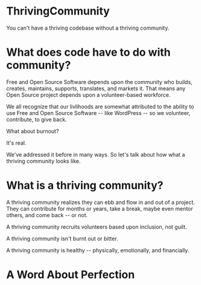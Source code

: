# ThrivingCommunity
You can't have a thriving codebase without a thriving community.

# What does code have to do with community?

Free and Open Source Software depends upon the community who builds, creates, maintains, supports, translates, and markets it. That means any Open Source project depends upon a volunteer-based workforce.

We all recognize that our livlihoods are somewhat attributed to the ability to use Free and Open Source Software -- like WordPress -- so we volunteer, contribute, to give back.

What about burnout?

It's real. 

We've addressed it before in many ways. So let's talk about how what a thriving community looks like.

# What is a thriving community?

A thriving community realizes they can ebb and flow in and out of a project. They can contribute for months or years, take a break, maybe even mentor others, and come back -- or not.

A thriving community recruits volunteers based upon inclusion, not guilt.

A thriving community isn't burnt out or bitter.

A thriving community is healthy -- physically, emotionally, and financially.

# A Word About Perfection

